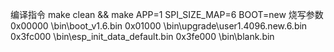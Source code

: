 编译指令
make clean && make APP=1 SPI_SIZE_MAP=6 BOOT=new
烧写参数
0x00000      \bin\boot_v1.6.bin
0x01000      \bin\upgrade\user1.4096.new.6.bin
0x3fc000     \bin\esp_init_data_default.bin
0x3fe000     \bin\blank.bin

